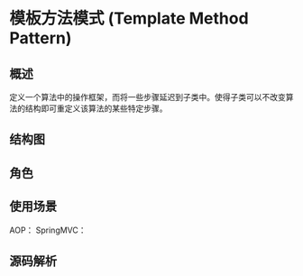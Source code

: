 # 模板方法模式 (Template Method Pattern)

## 概述
定义一个算法中的操作框架，而将一些步骤延迟到子类中。使得子类可以不改变算法的结构即可重定义该算法的某些特定步骤。

## 结构图


## 角色


## 使用场景
AOP：
SpringMVC：
## 源码解析
